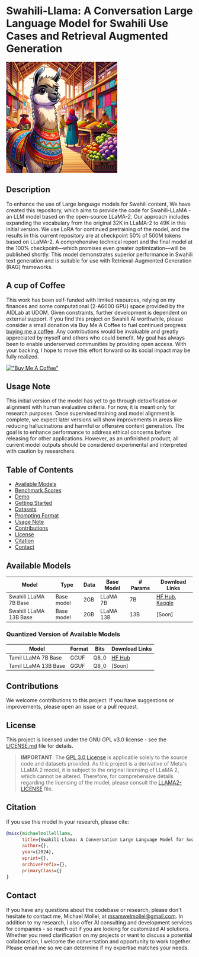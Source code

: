 # Swahili-Llama: A Conversation Large Language Model for Swahili Use Cases and Retrieval Augmented Generation 


<img src="info/swahili_llama.jpg" alt="Swahili LLaMA Image" width="300" height="auto">

## Description

To enhance the use of Large language models for Swahili content, We have created this repository, which aims to provide the code for Swahili-LLaMA - an LLM model based on the open-source LLaMA-2. Our approach includes expanding the vocabulary from the original 32K in LLaMA-2 to 49K in this initial version. We use LoRA for continued pretraining of the model, and the results in this current repository are at checkpoint 50% of 500M tokens based on LLaMA-2.  A comprehensive technical report and the final model at the 100% checkpoint—which promises even greater optimization—will be published shortly. This model demonstrates superior performance in Swahili text generation and is suitable for use with Retrieval-Augmented Generation (RAG) frameworks.

## A cup of Coffee
This work has been self-funded with limited resources, relying on my finances and some computational (2-A6000 GPU) space provided by the AIDLab at UDOM. Given constraints, further development is dependent on external support. If you find this project on Swahili AI worthwhile, please consider a small donation via Buy Me A Coffee to fuel continued progress [buying me a coffee](https://www.buymeacoffee.com/mollel). Any contributions would be invaluable and greatly appreciated by myself and others who could benefit. My goal has always been to enable underserved communities by providing open access. With your backing, I hope to move this effort forward so its social impact may be fully realized. 

[!["Buy Me A Coffee"](https://www.buymeacoffee.com/assets/img/custom_images/orange_img.png)](https://www.buymeacoffee.com/mollel)


## Usage Note
This initial version of the model has yet to go through detoxification or alignment with human evaluative criteria. For now, it is meant only for research purposes. Once supervised training and model alignment is complete, we expect later versions will show improvements in areas like reducing hallucinations and harmful or offensive content generation. The goal is to enhance performance to address ethical concerns before releasing for other applications. However, as an unfinished product, all current model outputs should be considered experimental and interpreted with caution by researchers.

## Table of Contents


- [Available Models](#available-models)
- [Benchmark Scores](#benchmark-scores)
- [Demo](#demo)
- [Getting Started](#getting-started)
- [Datasets](#datasets)
- [Prompting Format](#prompting-format-for-instruction-models)
- [Usage Note](#usage-note)
- [Contributions](#contributions)
- [License](#license)
- [Citation](#citation)
- [Contact](#contact)

## Available Models

| Model                    | Type                        | Data              | Base Model           | # Params | Download Links                                                         |
|--------------------------|-----------------------------|-------------------|----------------------|------|------------------------------------------------------------------------|
| Swahili LLaMA 7B Base      | Base model                  | 2GB              | LLaMA 7B             | 7B   | [HF Hub](https://huggingface.co/Mollel/swahili_LLaMA_7Bv0.1), [Kaggle](https://www.kaggle.com/models/mikemollel/new-model-swahili)    |
| Swahili LLaMA 13B Base     | Base model                  | 2GB               | LLaMA 13B            | 13B  | [Soon]    |


### Quantized Version of Available Models

| Model                    | Format | Bits                 | Download Links                                                               |
|--------------------------|--------|----------------------|------------------------------------------------------------------------------|
| Tamil LLaMA 7B Base      | GGUF   | Q8_0 | [HF Hub](https://huggingface.co/Mollel/swahili_LLaMA_7Bv0.1_GGUF)      |
| Tamil LLaMA 13B Base     | GGUF   | Q8_0 | [Soon]     |


## Contributions

We welcome contributions to this project. If you have suggestions or improvements, please open an issue or a pull request.

## License

This project is licensed under the GNU GPL v3.0 license - see the [LICENSE.md](LICENSE) file for details.

> **IMPORTANT**: The [GPL 3.0 License](LICENSE) is applicable solely to the source code and datasets provided. As this project is a derivative of Meta's LLaMA 2 model, it is subject to the original licensing of LLaMA 2, which cannot be altered. Therefore, for comprehensive details regarding the licensing of the model, please consult the [LLAMA2-LICENSE](LLAMA2-LICENSE) file.


## Citation

If you use this model in your research, please cite:

```bibtex
@misc{michaelmollelllama,
      title={Swahili-Llama: A Conversation Large Language Model for Swahili Use Cases and RAG}, 
      author={},
      year={2024},
      eprint={},
      archivePrefix={},
      primaryClass={}
}
```


## Contact

If you have any questions about the codebase or research, please don't hesitate to contact me, Michael Mollel, at msamwelmollel@gmail.com. In addition to my research, I also offer AI consulting and development services for companies - so reach out if you are looking for customized AI solutions. Whether you need clarification on my projects or want to discuss a potential collaboration, I welcome the conversation and opportunity to work together. Please email me so we can determine if my expertise matches your needs.
